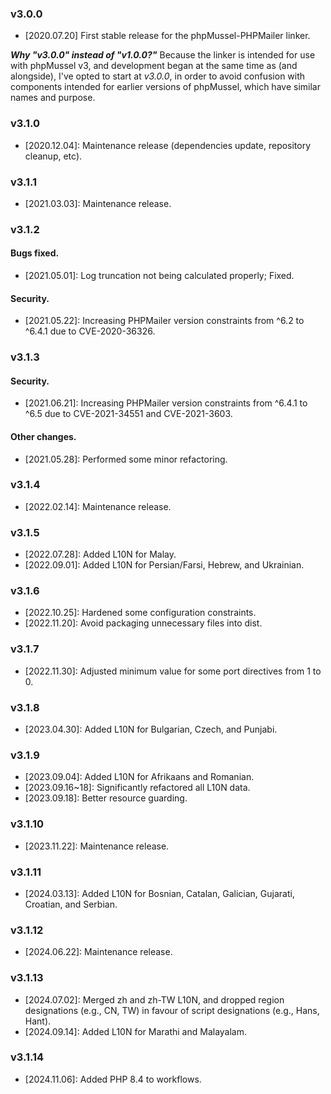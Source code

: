 ### v3.0.0

- [2020.07.20] First stable release for the phpMussel-PHPMailer linker.

__*Why "v3.0.0" instead of "v1.0.0?"*__ Because the linker is intended for use with phpMussel v3, and development began at the same time as (and alongside), I've opted to start at *v3.0.0*, in order to avoid confusion with components intended for earlier versions of phpMussel, which have similar names and purpose.

### v3.1.0

- [2020.12.04]: Maintenance release (dependencies update, repository cleanup, etc).

### v3.1.1

- [2021.03.03]: Maintenance release.

### v3.1.2

#### Bugs fixed.
- [2021.05.01]: Log truncation not being calculated properly; Fixed.

#### Security.
- [2021.05.22]: Increasing PHPMailer version constraints from ^6.2 to ^6.4.1 due to CVE-2020-36326.

### v3.1.3

#### Security.
- [2021.06.21]: Increasing PHPMailer version constraints from ^6.4.1 to ^6.5 due to CVE-2021-34551 and CVE-2021-3603.

#### Other changes.
- [2021.05.28]: Performed some minor refactoring.

### v3.1.4

- [2022.02.14]: Maintenance release.

### v3.1.5

- [2022.07.28]: Added L10N for Malay.
- [2022.09.01]: Added L10N for Persian/Farsi, Hebrew, and Ukrainian.

### v3.1.6

- [2022.10.25]: Hardened some configuration constraints.
- [2022.11.20]: Avoid packaging unnecessary files into dist.

### v3.1.7

- [2022.11.30]: Adjusted minimum value for some port directives from 1 to 0.

### v3.1.8

- [2023.04.30]: Added L10N for Bulgarian, Czech, and Punjabi.

### v3.1.9

- [2023.09.04]: Added L10N for Afrikaans and Romanian.
- [2023.09.16~18]: Significantly refactored all L10N data.
- [2023.09.18]: Better resource guarding.

### v3.1.10

- [2023.11.22]: Maintenance release.

### v3.1.11

- [2024.03.13]: Added L10N for Bosnian, Catalan, Galician, Gujarati, Croatian, and Serbian.

### v3.1.12

- [2024.06.22]: Maintenance release.

### v3.1.13

- [2024.07.02]: Merged zh and zh-TW L10N, and dropped region designations (e.g., CN, TW) in favour of script designations (e.g., Hans, Hant).
- [2024.09.14]: Added L10N for Marathi and Malayalam.

### v3.1.14

- [2024.11.06]: Added PHP 8.4 to workflows.
